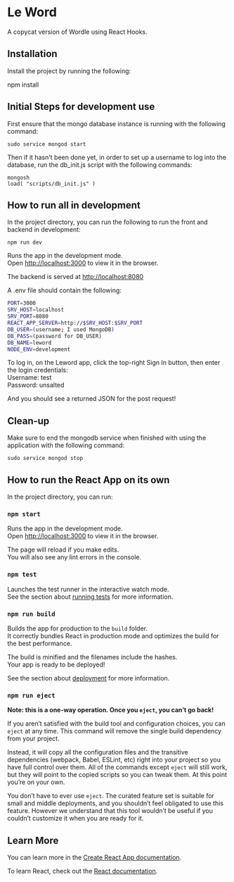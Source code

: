# Le Word

A copycat version of Wordle using React Hooks.

## Installation

Install the project by running the following:

npm install

## Initial Steps for development use

First ensure that the mongo database instance is running with the following command:

`sudo service mongod start`

Then if it hasn't been done yet, in order to set up a username to log into the database, run the db_init.js script with the following commands:

```text
mongosh
load( "scripts/db_init.js" )
```

## How to run all in development

In the project directory, you can run the following to run the front and backend
in development:

`npm run dev`

Runs the app in the development mode.\
Open [http://localhost:3000](http://localhost:3000) to view it in the browser.

The backend is served at [http://localhost:8080](http://localhost:8080)

A .env file should contain the following:

```sh
PORT=3000
SRV_HOST=localhost
SRV_PORT=8080
REACT_APP_SERVER=http://$SRV_HOST:$SRV_PORT
DB_USER=(username; I used MongoDB)
DB_PASS=(password for DB_USER)
DB_NAME=leword
NODE_ENV=development
```

To log in, on the Leword app, click the top-right Sign In button, then enter the login credentials:\
Username: test\
Password: unsalted

And you should see a returned JSON for the post request!

## Clean-up

Make sure to end the mongodb service when finished with using the application with the following command:

`sudo service mongod stop`

## How to run the React App on its own

In the project directory, you can run:

### `npm start`

Runs the app in the development mode.\
Open [http://localhost:3000](http://localhost:3000) to view it in the browser.

The page will reload if you make edits.\
You will also see any lint errors in the console.

### `npm test`

Launches the test runner in the interactive watch mode.\
See the section about [running tests](https://facebook.github.io/create-react-app/docs/running-tests) for more information.

### `npm run build`

Builds the app for production to the `build` folder.\
It correctly bundles React in production mode and optimizes the build for the best performance.

The build is minified and the filenames include the hashes.\
Your app is ready to be deployed!

See the section about [deployment](https://facebook.github.io/create-react-app/docs/deployment) for more information.

### `npm run eject`

**Note: this is a one-way operation. Once you `eject`, you can’t go back!**

If you aren’t satisfied with the build tool and configuration choices, you can `eject` at any time. This command will remove the single build dependency from your project.

Instead, it will copy all the configuration files and the transitive dependencies (webpack, Babel, ESLint, etc) right into your project so you have full control over them. All of the commands except `eject` will still work, but they will point to the copied scripts so you can tweak them. At this point you’re on your own.

You don’t have to ever use `eject`. The curated feature set is suitable for small and middle deployments, and you shouldn’t feel obligated to use this feature. However we understand that this tool wouldn’t be useful if you couldn’t customize it when you are ready for it.

## Learn More

You can learn more in the [Create React App documentation](https://facebook.github.io/create-react-app/docs/getting-started).

To learn React, check out the [React documentation](https://reactjs.org/).
